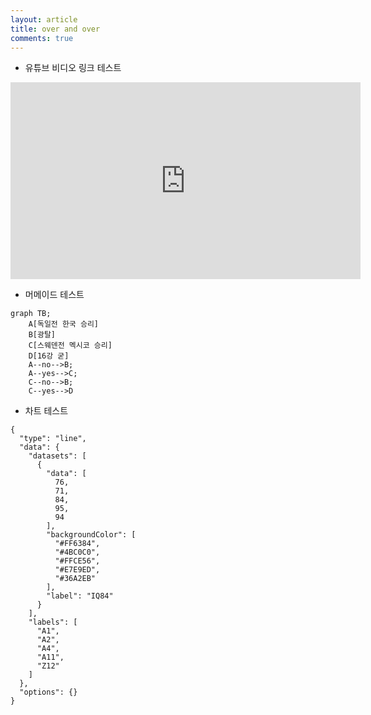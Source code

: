 ```yaml
---
layout: article
title: over and over
comments: true
---
```

* 유튜브 비디오 링크 테스트
<iframe width="560" height="315" src="https://www.youtube.com/embed/nv0peny62q4" frameborder="0" allow="autoplay; encrypted-media" allowfullscreen></iframe>

* 머메이드 테스트 
```mermaid
graph TB;
    A[독일전 한국 승리]
    B[광탈]
    C[스웨덴전 멕시코 승리]
    D[16강 굳]
    A--no-->B;
    A--yes-->C;
    C--no-->B;
    C--yes-->D
```
* 차트 테스트  
```chart
{
  "type": "line",
  "data": {
    "datasets": [
      {
        "data": [
          76,
          71,
          84,
          95,
          94
        ],
        "backgroundColor": [
          "#FF6384",
          "#4BC0C0",
          "#FFCE56",
          "#E7E9ED",
          "#36A2EB"
        ],
        "label": "IQ84"
      }
    ],
    "labels": [
      "A1",
      "A2",
      "A4",
      "A11",
      "Z12"
    ]
  },
  "options": {}
}
```
